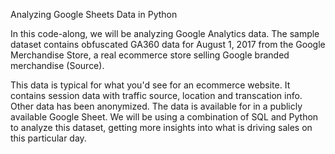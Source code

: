 Analyzing Google Sheets Data in Python

In this code-along, we will be analyzing Google Analytics data. The sample dataset contains obfuscated GA360 data for August 1, 2017 from the Google Merchandise Store, a real ecommerce store selling Google branded merchandise (Source).

This data is typical for what you'd see for an ecommerce website. It contains session data with traffic source, location and transcation info. Other data has been anonymized. The data is available for in a publicly available Google Sheet. We will be using a combination of SQL and Python to analyze this dataset, getting more insights into what is driving sales on this particular day.

